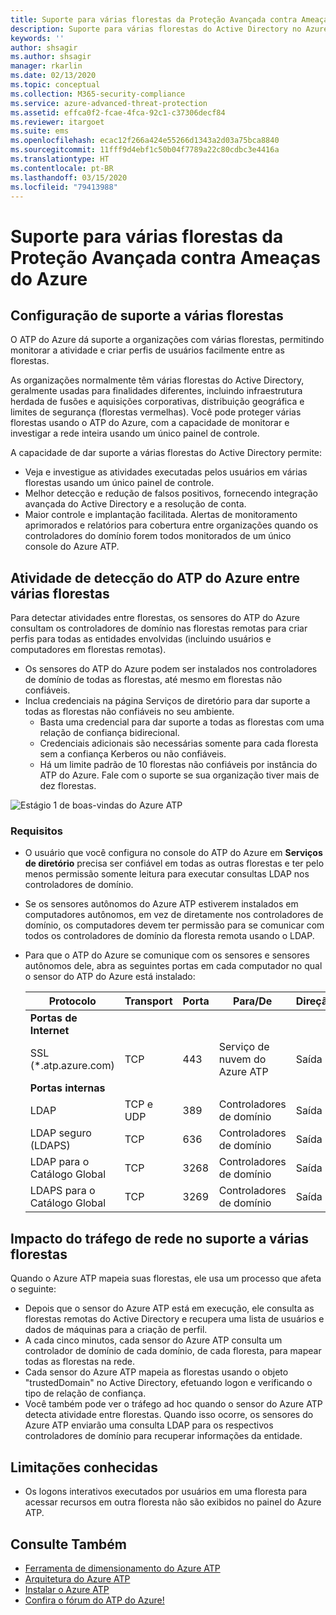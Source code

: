 ```yaml
---
title: Suporte para várias florestas da Proteção Avançada contra Ameaças do Azure
description: Suporte para várias florestas do Active Directory no Azure ATP.
keywords: ''
author: shsagir
ms.author: shsagir
manager: rkarlin
ms.date: 02/13/2020
ms.topic: conceptual
ms.collection: M365-security-compliance
ms.service: azure-advanced-threat-protection
ms.assetid: effca0f2-fcae-4fca-92c1-c37306decf84
ms.reviewer: itargoet
ms.suite: ems
ms.openlocfilehash: ecac12f266a424e55266d1343a2d03a75bca8840
ms.sourcegitcommit: 11fff9d4ebf1c50b04f7789a22c80cdbc3e4416a
ms.translationtype: HT
ms.contentlocale: pt-BR
ms.lasthandoff: 03/15/2020
ms.locfileid: "79413988"
---
```

# <a name="azure-advanced-threat-protection-multi-forest-support"></a>Suporte para várias florestas da Proteção Avançada contra Ameaças do Azure

## <a name="multi-forest-support-set-up"></a>Configuração de suporte a várias florestas

O ATP do Azure dá suporte a organizações com várias florestas, permitindo monitorar a atividade e criar perfis de usuários facilmente entre as florestas.

As organizações normalmente têm várias florestas do Active Directory, geralmente usadas para finalidades diferentes, incluindo infraestrutura herdada de fusões e aquisições corporativas, distribuição geográfica e limites de segurança (florestas vermelhas). Você pode proteger várias florestas usando o ATP do Azure, com a capacidade de monitorar e investigar a rede inteira usando um único painel de controle.

A capacidade de dar suporte a várias florestas do Active Directory permite:

- Veja e investigue as atividades executadas pelos usuários em várias florestas usando um único painel de controle.
- Melhor detecção e redução de falsos positivos, fornecendo integração avançada do Active Directory e a resolução de conta.
- Maior controle e implantação facilitada. Alertas de monitoramento aprimorados e relatórios para cobertura entre organizações quando os controladores do domínio forem todos monitorados de um único console do Azure ATP.

## <a name="azure-atp-detection-activity-across-multiple-forests"></a>Atividade de detecção do ATP do Azure entre várias florestas

Para detectar atividades entre florestas, os sensores do ATP do Azure consultam os controladores de domínio nas florestas remotas para criar perfis para todas as entidades envolvidas (incluindo usuários e computadores em florestas remotas).

- Os sensores do ATP do Azure podem ser instalados nos controladores de domínio de todas as florestas, até mesmo em florestas não confiáveis.
- Inclua credenciais na página Serviços de diretório para dar suporte a todas as florestas não confiáveis no seu ambiente.
    - Basta uma credencial para dar suporte a todas as florestas com uma relação de confiança bidirecional.
    - Credenciais adicionais são necessárias somente para cada floresta sem a confiança Kerberos ou não confiáveis.
    - Há um limite padrão de 10 florestas não confiáveis por instância do ATP do Azure. Fale com o suporte se sua organização tiver mais de dez florestas.

![Estágio 1 de boas-vindas do Azure ATP](media/directory-services-add-no-trust-forests.png)

### <a name="requirements"></a>Requisitos

- O usuário que você configura no console do ATP do Azure em **Serviços de diretório** precisa ser confiável em todas as outras florestas e ter pelo menos permissão somente leitura para executar consultas LDAP nos controladores de domínio.
- Se os sensores autônomos do Azure ATP estiverem instalados em computadores autônomos, em vez de diretamente nos controladores de domínio, os computadores devem ter permissão para se comunicar com todos os controladores de domínio da floresta remota usando o LDAP.

- Para que o ATP do Azure se comunique com os sensores e sensores autônomos dele, abra as seguintes portas em cada computador no qual o sensor do ATP do Azure está instalado:

  |Protocolo|Transport|Porta|Para/De|Direção|
  |----|----|----|----|----|
  |**Portas de Internet**||||
  |SSL (*.atp.azure.com)|TCP|443|Serviço de nuvem do Azure ATP|Saída|
  |**Portas internas**||||
  |LDAP|TCP e UDP|389|Controladores de domínio|Saída|
  |LDAP seguro (LDAPS)|TCP|636|Controladores de domínio|Saída|
  |LDAP para o Catálogo Global|TCP|3268|Controladores de domínio|Saída|
  |LDAPS para o Catálogo Global|TCP|3269|Controladores de domínio|Saída|

## <a name="multi-forest-support-network-traffic-impact"></a>Impacto do tráfego de rede no suporte a várias florestas

Quando o Azure ATP mapeia suas florestas, ele usa um processo que afeta o seguinte:

- Depois que o sensor do Azure ATP está em execução, ele consulta as florestas remotas do Active Directory e recupera uma lista de usuários e dados de máquinas para a criação de perfil.
- A cada cinco minutos, cada sensor do Azure ATP consulta um controlador de domínio de cada domínio, de cada floresta, para mapear todas as florestas na rede.
- Cada sensor do Azure ATP mapeia as florestas usando o objeto "trustedDomain" no Active Directory, efetuando logon e verificando o tipo de relação de confiança.
- Você também pode ver o tráfego ad hoc quando o sensor do Azure ATP detecta atividade entre florestas. Quando isso ocorre, os sensores do Azure ATP enviarão uma consulta LDAP para os respectivos controladores de domínio para recuperar informações da entidade.

## <a name="known-limitations"></a>Limitações conhecidas

- Os logons interativos executados por usuários em uma floresta para acessar recursos em outra floresta não são exibidos no painel do Azure ATP.

## <a name="see-also"></a>Consulte Também

- [Ferramenta de dimensionamento do Azure ATP](https://aka.ms/aatpsizingtool)
- [Arquitetura do Azure ATP](atp-architecture.md)
- [Instalar o Azure ATP](install-atp-step1.md)
- [Confira o fórum do ATP do Azure!](https://aka.ms/azureatpcommunity)
